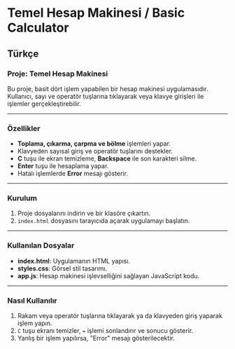 # Temel Hesap Makinesi / Basic Calculator

## Türkçe

### Proje: Temel Hesap Makinesi

Bu proje, basit dört işlem yapabilen bir hesap makinesi uygulamasıdır. Kullanıcı, sayı ve operatör tuşlarına tıklayarak veya klavye girişleri ile işlemler gerçekleştirebilir.

---

### Özellikler
- **Toplama, çıkarma, çarpma ve bölme** işlemleri yapar.
- Klavyeden sayısal giriş ve operatör tuşlarını destekler.
- **C** tuşu ile ekran temizleme, **Backspace** ile son karakteri silme.
- **Enter** tuşu ile hesaplama yapar.
- Hatalı işlemlerde **Error** mesajı gösterir.

---

### Kurulum
1. Proje dosyalarını indirin ve bir klasöre çıkartın.
2. `index.html` dosyasını tarayıcıda açarak uygulamayı başlatın.

---

### Kullanılan Dosyalar
- **index.html**: Uygulamanın HTML yapısı.
- **styles.css**: Görsel stil tasarımı.
- **app.js**: Hesap makinesi işlevselliğini sağlayan JavaScript kodu.

---

### Nasıl Kullanılır
1. Rakam veya operatör tuşlarına tıklayarak ya da klavyeden giriş yaparak işlem yapın.
2. `C` tuşu ekranı temizler, `=` işlemi sonlandırır ve sonucu gösterir.
3. Yanlış bir işlem yapılırsa, "Error" mesajı gösterilecektir.
